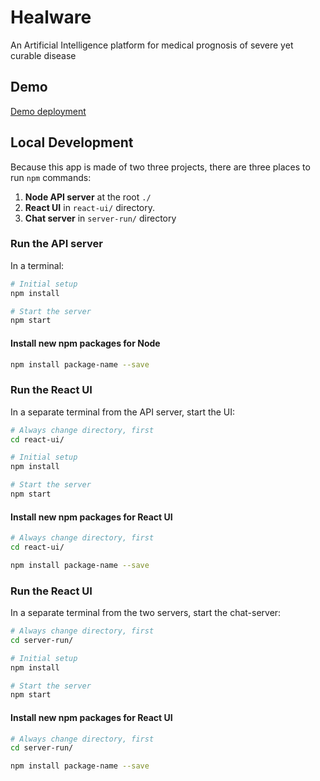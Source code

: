 # Healware

An Artificial Intelligence platform for medical prognosis of severe yet curable disease

## Demo

[Demo deployment](https://healware.herokuapp.com)

## Local Development

Because this app is made of two three projects, there are three places to run `npm` commands:

1. **Node API server** at the root `./`
2. **React UI** in `react-ui/` directory.
3. **Chat server** in `server-run/` directory

### Run the API server

In a terminal:

```bash
# Initial setup
npm install

# Start the server
npm start
```

#### Install new npm packages for Node

```bash
npm install package-name --save
```

### Run the React UI

In a separate terminal from the API server, start the UI:

```bash
# Always change directory, first
cd react-ui/

# Initial setup
npm install

# Start the server
npm start
```

#### Install new npm packages for React UI

```bash
# Always change directory, first
cd react-ui/

npm install package-name --save
```

### Run the React UI

In a separate terminal from the two servers, start the chat-server:

```bash
# Always change directory, first
cd server-run/

# Initial setup
npm install

# Start the server
npm start
```

#### Install new npm packages for React UI

```bash
# Always change directory, first
cd server-run/

npm install package-name --save
```
